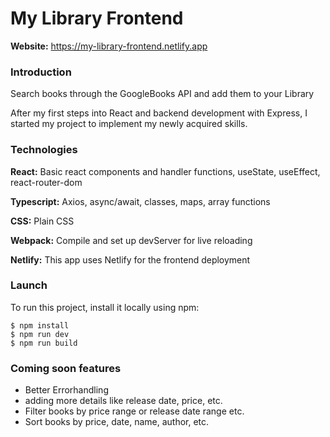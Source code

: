 # My Library Frontend
**Website:** https://my-library-frontend.netlify.app

### Introduction
Search books through the GoogleBooks API and add them to your Library

After my first steps into React and backend development with Express,
I started my project to implement my newly acquired skills.

### Technologies

**React:** Basic react components and handler functions, useState, useEffect, react-router-dom

**Typescript:** Axios, async/await, classes, maps, array functions

**CSS:** Plain CSS

**Webpack:** Compile and set up devServer for live reloading

**Netlify:** This app uses Netlify for the frontend deployment

### Launch

To run this project, install it locally using npm:

```
$ npm install
$ npm run dev
$ npm run build
```

### Coming soon features

- Better Errorhandling
- adding more details like release date, price, etc.
- Filter books by price range or release date range etc.
- Sort books by price, date, name, author, etc.
